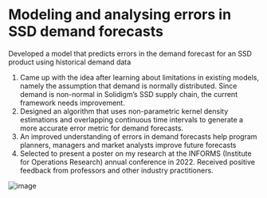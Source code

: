 # Modeling and analysing errors in SSD demand forecasts

Developed a model that predicts errors in the demand forecast for an SSD product using historical demand data<br>
1. Came up with the idea after learning about limitations in existing models, namely the assumption that demand is normally distributed. Since demand is non-normal in   Solidigm’s SSD supply chain, the current framework needs improvement.<br>
2. Designed an algorithm that uses non-parametric kernel density estimations and overlapping continuous time intervals to generate a more accurate error metric for demand forecasts. 
3. An improved understanding of errors in demand forecasts help program planners, managers and market analysts improve future forecasts
4. Selected to present a poster on my research at the INFORMS (Institute for Operations Research) annual conference in 2022. Received positive feedback from professors and other industry practitioners.<br>

![image](https://github.com/akomarla/drive_demand_forecast_analysis/assets/124313756/2325a450-a308-40a8-913c-0d80cd3ab57c)



  
  
 
